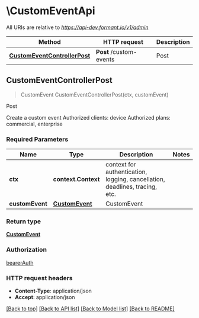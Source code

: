 # \CustomEventApi

All URIs are relative to *https://api-dev.formant.io/v1/admin*

Method | HTTP request | Description
------------- | ------------- | -------------
[**CustomEventControllerPost**](CustomEventApi.md#CustomEventControllerPost) | **Post** /custom-events | Post



## CustomEventControllerPost

> CustomEvent CustomEventControllerPost(ctx, customEvent)

Post

Create a custom event Authorized clients: device Authorized plans: commercial, enterprise

### Required Parameters


Name | Type | Description  | Notes
------------- | ------------- | ------------- | -------------
**ctx** | **context.Context** | context for authentication, logging, cancellation, deadlines, tracing, etc.
**customEvent** | [**CustomEvent**](CustomEvent.md)| CustomEvent | 

### Return type

[**CustomEvent**](CustomEvent.md)

### Authorization

[bearerAuth](../README.md#bearerAuth)

### HTTP request headers

- **Content-Type**: application/json
- **Accept**: application/json

[[Back to top]](#) [[Back to API list]](../README.md#documentation-for-api-endpoints)
[[Back to Model list]](../README.md#documentation-for-models)
[[Back to README]](../README.md)

